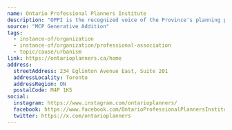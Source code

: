 ```yaml
---
name: Ontario Professional Planners Institute
description: "OPPI is the recognized voice of the Province's planning profession. Our almost 4,500 members work in government, private practice, universities, and not-for-profit agencies in the fields of urban and rural development, community design, environmental planning, transportation, health social services, heritage conservation, housing, and economic development. Our Members meet quality practice requirements and are accountable to OPPI and the public to practice ethically and to abide by a Professional Code of Practice."
source: "MCP Generative Addition"
tags:
  - instance-of/organization
  - instance-of/organization/professional-association
  - topic/cause/urbanism
link: https://ontarioplanners.ca/home
address:
  streetAddress: 234 Eglinton Avenue East, Suite 201
  addressLocality: Toronto
  addressRegion: ON
  postalCode: M4P 1K5
social:
  instagram: https://www.instagram.com/ontarioplanners/
  facebook: https://www.facebook.com/OntarioProfessionalPlannersInstitute/
  twitter: https://x.com/ontarioplanners
---
```

